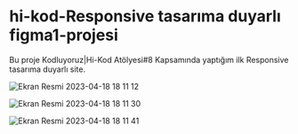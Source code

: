 # hi-kod-Responsive tasarıma duyarlı figma1-projesi
Bu proje Kodluyoruz|Hi-Kod Atölyesi#8 Kapsamında yaptığım ilk Responsive tasarıma duyarlı site.

![Ekran Resmi 2023-04-18 18 11 12](https://user-images.githubusercontent.com/95501927/232823252-04310780-1fc8-4673-bb70-e96a1f98168a.png)


![Ekran Resmi 2023-04-18 18 11 30](https://user-images.githubusercontent.com/95501927/232824305-8909b60c-9cb6-4ca9-81ce-fcb001cebf95.png)


![Ekran Resmi 2023-04-18 18 11 41](https://user-images.githubusercontent.com/95501927/232824403-5ec56215-ccc0-495d-948c-dde710e35dde.png)


